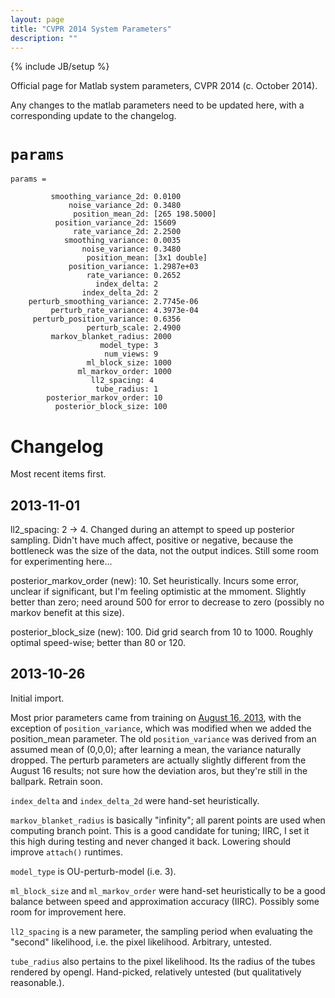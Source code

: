 ```yaml
---
layout: page
title: "CVPR 2014 System Parameters"
description: ""
---
```

{% include JB/setup %}

Official page for Matlab system parameters, CVPR 2014 (c. October 2014).

Any changes to the matlab parameters need to be updated here, with a corresponding update to the changelog.

`params`
===============


    params = 

             smoothing_variance_2d: 0.0100
                 noise_variance_2d: 0.3480
                  position_mean_2d: [265 198.5000]
              position_variance_2d: 15609
                  rate_variance_2d: 2.2500
                smoothing_variance: 0.0035
                    noise_variance: 0.3480
                     position_mean: [3x1 double]
                 position_variance: 1.2987e+03
                     rate_variance: 0.2652
                       index_delta: 2
                    index_delta_2d: 2
        perturb_smoothing_variance: 2.7745e-06
             perturb_rate_variance: 4.3973e-04
         perturb_position_variance: 0.6356
                     perturb_scale: 2.4900
             markov_blanket_radius: 2000
                        model_type: 3
                         num_views: 9
                     ml_block_size: 1000
                   ml_markov_order: 1000
                      ll2_spacing: 4
                       tube_radius: 1
            posterior_markov_order: 10
              posterior_block_size: 100



Changelog
============

Most recent items first.

2013-11-01
------------

ll2_spacing: 2 -> 4.   Changed during an attempt to speed up posterior sampling.  Didn't have much affect, positive or negative, because the bottleneck was the size of the data, not the output indices.  Still some room for experimenting here...

posterior_markov_order (new): 10.    Set heuristically.  Incurs some error, unclear if significant, but I'm feeling optimistic at the mmoment.  Slightly better than zero; need around 500 for error to decrease to zero (possibly no markov benefit at this size).  

posterior_block_size (new): 100.  Did grid search from 10 to 1000.  Roughly optimal speed-wise; better than 80 or 120.


2013-10-26
------------

Initial import.  

Most prior parameters came from training on [August 16, 2013]({{site.baseurl}}/2013/08/16/work-log/), with the exception of `position_variance`, which was modified when we added the position_mean parameter.  The old `position_variance` was derived from an assumed mean of (0,0,0); after learning a mean, the variance naturally dropped.  The perturb parameters are actually slightly different from the August 16 results; not sure how the deviation aros, but they're still in the ballpark.  Retrain soon.

`index_delta` and `index_delta_2d` were hand-set heuristically.

`markov_blanket_radius` is basically "infinity"; all parent points are used when computing branch point.  This is a good candidate for tuning; IIRC, I set it this high during testing and never changed it back.  Lowering should improve `attach()` runtimes.

`model_type` is OU-perturb-model (i.e. 3).

`ml_block_size` and `ml_markov_order` were hand-set heuristically to be a good balance between speed and approximation accuracy (IIRC).  Possibly some room for improvement here.

`ll2_spacing` is a new parameter, the sampling period when evaluating the "second" likelihood, i.e. the pixel likelihood.  Arbitrary, untested.

`tube_radius` also pertains to the pixel likelihood.  Its the radius of the tubes rendered by opengl.  Hand-picked, relatively untested (but qualitatively reasonable.).
